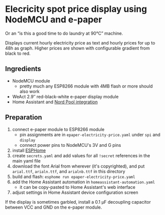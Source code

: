 Elecricity spot price display using NodeMCU and e-paper
=======================================================

Or an “is this a good time to do laundry at 90°C” machine.

Displays current hourly electricity price as text and hourly prices for up to
48h as graph. Higher prices are shown with configurable gradient from black to
red.

Ingredients
-----------

- NodeMCU module
  - pretty much any ESP8266 module with 4MB flash or more should also work
- WeAct 2.9″ red-black-white e-paper display module
- Home Assistant and [Nord Pool integration][homeassistant-nordpool]

Preparation
-----------

1. connect e-paper module to ESP8266 module
   - pin assignments are in `epaper-electricity-price.yaml` under `spi` and
     `display`
   - connect power pins to NodeMCU's 3V and G pins
2. install [ESPHome][esphome]
3. create `secrets.yaml` and add values for all `!secret` references in the
   main yaml file
4. download the font Arial from wherever (it's copyrighted), and put
   `arial.ttf`, `arialn.ttf`, and `arialnb.ttf` in this directory
5. build and flash: `esphome run epaper-electricity-price.yaml`
6. add the Home Assistant automation in `homeassistant-automation.yaml`
   - it can be copy-pasted to Home Assistant's web interface
7. adjust settings in Home Assistant device configuration screen

If the display is sometimes garbled, install a 0.1 µF decoupling capacitor
between VCC and GND on the e-paper module.


[esphome]: https://esphome.io/
[homeassistant-nordpool]: https://github.com/custom-components/nordpool
